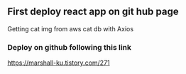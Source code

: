 ## First deploy react app on git hub page

Getting cat img from aws cat db with Axios


### Deploy on github following this link
https://marshall-ku.tistory.com/271
